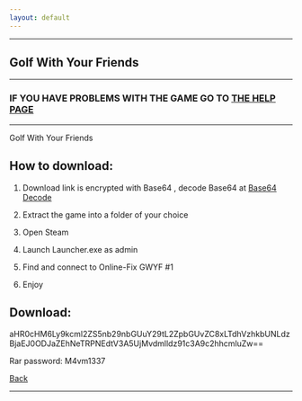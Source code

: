 ```yaml
---
layout: default
---
```


* * *

## Golf With Your Friends

* * *

### IF YOU HAVE PROBLEMS WITH THE GAME GO TO [THE HELP PAGE](/games/help.md)

* * *

Golf With Your Friends

## How to download:

1. Download link is encrypted with Base64 , decode Base64 at [Base64 Decode](https://www.base64decode.org/)

2. Extract the game into a folder of your choice

3. Open Steam

4. Launch Launcher.exe as admin

5. Find and connect to Online-Fix GWYF #1

6. Enjoy

## Download:

aHR0cHM6Ly9kcml2ZS5nb29nbGUuY29tL2ZpbGUvZC8xLTdhVzhkbUNLdzBjaEJ0ODJaZEhNeTRPNEdtV3A5UjMvdmlldz91c3A9c2hhcmluZw==

Rar password: M4vm1337

[Back](https://m4vmcvrk.github.io/)

* * *